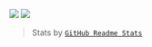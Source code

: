 ![](https://github-readme-stats.vercel.app/api?username=Neko-Life&show_icons=true&theme=dark)
![](https://github-readme-stats.vercel.app/api/top-langs/?username=Neko-Life&layout=compact&theme=dark)

> Stats by [`GitHub Readme Stats`](https://github.com/anuraghazra/github-readme-stats)

<!--
### Hi there 👋

**Neko-Life/Neko-Life** is a ✨ _special_ ✨ repository because its `README.md` (this file) appears on your GitHub profile.

Here are some ideas to get you started:

- 🔭 I’m currently working on ...
- 🌱 I’m currently learning ...
- 👯 I’m looking to collaborate on ...
- 🤔 I’m looking for help with ...
- 💬 Ask me about ...
- 📫 How to reach me: ...
- 😄 Pronouns: ...
- ⚡ Fun fact: ...
-->

